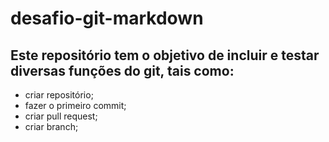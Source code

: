 # desafio-git-markdown

## Este repositório tem o objetivo de incluir e testar diversas funções do git, tais como:
- criar repositório;
- fazer o primeiro commit;
- criar pull request;
- criar branch;
